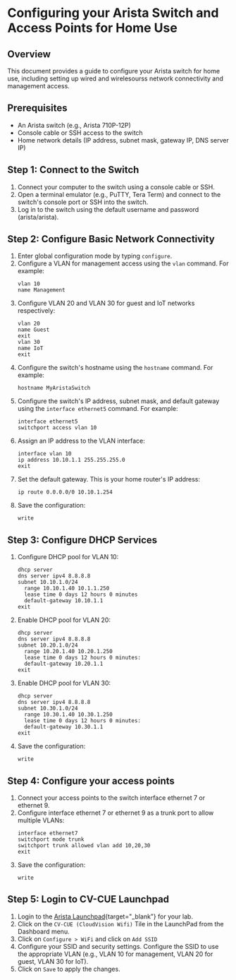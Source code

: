 # Configuring your Arista Switch and Access Points for Home Use

## Overview

This document provides a guide to configure your Arista switch for home use, including setting up wired and wirelesourss network connectivity and management access.

## Prerequisites

- An Arista switch (e.g., Arista 710P-12P)
- Console cable or SSH access to the switch
- Home network details (IP address, subnet mask, gateway IP, DNS server IP)

## Step 1: Connect to the Switch

1. Connect your computer to the switch using a console cable or SSH.
2. Open a terminal emulator (e.g., PuTTY, Tera Term) and connect to the switch's console port or SSH into the switch.
3. Log in to the switch using the default username and password (arista/arista).

## Step 2: Configure Basic Network Connectivity

1. Enter global configuration mode by typing `configure`.
2. Configure a VLAN for management access using the `vlan` command. For example:
    ```
    vlan 10
    name Management
    ```
3. Configure VLAN 20 and VLAN 30 for guest and IoT networks respectively:
    ```
    vlan 20
    name Guest
    exit
    vlan 30
    name IoT
    exit
    ```
3. Configure the switch's hostname using the `hostname` command. For example:
    ```
    hostname MyAristaSwitch
    ```
4. Configure the switch's IP address, subnet mask, and default gateway using the `interface ethernet5` command. For example:
    ```
    interface ethernet5
    switchport access vlan 10
    ```
5. Assign an IP address to the VLAN interface:
    ```
    interface vlan 10
    ip address 10.10.1.1 255.255.255.0
    exit
    ```
6. Set the default gateway. This is your home router's IP address:
    ```
    ip route 0.0.0.0/0 10.10.1.254
    ```
7. Save the configuration:
    ```
    write
    ```
## Step 3: Configure DHCP Services 

1. Configure DHCP pool for VLAN 10:
    ```
    dhcp server
    dns server ipv4 8.8.8.8
    subnet 10.10.1.0/24
      range 10.10.1.40 10.1.1.250
      lease time 0 days 12 hours 0 minutes
      default-gateway 10.10.1.1
    exit
    ```
2. Enable DHCP pool for VLAN 20:
    ```
    dhcp server
    dns server ipv4 8.8.8.8
    subnet 10.20.1.0/24
      range 10.20.1.40 10.20.1.250
      lease time 0 days 12 hours 0 minutes:
      default-gateway 10.20.1.1
    exit
    ```
3. Enable DHCP pool for VLAN 30:
    ```
    dhcp server
    dns server ipv4 8.8.8.8
    subnet 10.30.1.0/24
      range 10.30.1.40 10.30.1.250
      lease time 0 days 12 hours 0 minutes:
      default-gateway 10.30.1.1
    exit
    ```
4. Save the configuration:
    ```
    write
    ```

## Step 4: Configure your access points

1. Connect your access points to the switch interface ethernet 7 or ethernet 9.
2. Configure interface ethernet 7 or ethernet 9 as a trunk port to allow multiple VLANs:
    ```
    interface ethernet7
    switchport mode trunk
    switchport trunk allowed vlan add 10,20,30
    exit
    ```
3. Save the configuration:
    ```
    write
    ```

## Step 5: Login to CV-CUE Launchpad

1. Login to the [Arista Launchpad](https://launchpad.wifi.arista.com/){target="_blank"} for your lab.
2. Click on the `CV-CUE (CloudVision Wifi)` Tile in the LaunchPad from the Dashboard menu.
3. Click on `Configure > WiFi` and click on `Add SSID`
4. Configure your SSID and security settings. Configure the SSID to use the appropriate VLAN (e.g., VLAN 10 for management, VLAN 20 for guest, VLAN 30 for IoT).
5. Click on `Save` to apply the changes.
